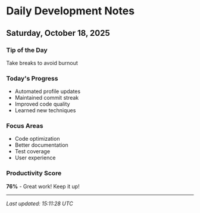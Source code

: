 # Daily Development Notes

## Saturday, October 18, 2025

### Tip of the Day
Take breaks to avoid burnout

### Today's Progress
- Automated profile updates
- Maintained commit streak
- Improved code quality
- Learned new techniques

### Focus Areas
- Code optimization
- Better documentation
- Test coverage
- User experience

### Productivity Score
**76%** - Great work! Keep it up!

---
*Last updated: 15:11:28 UTC*
